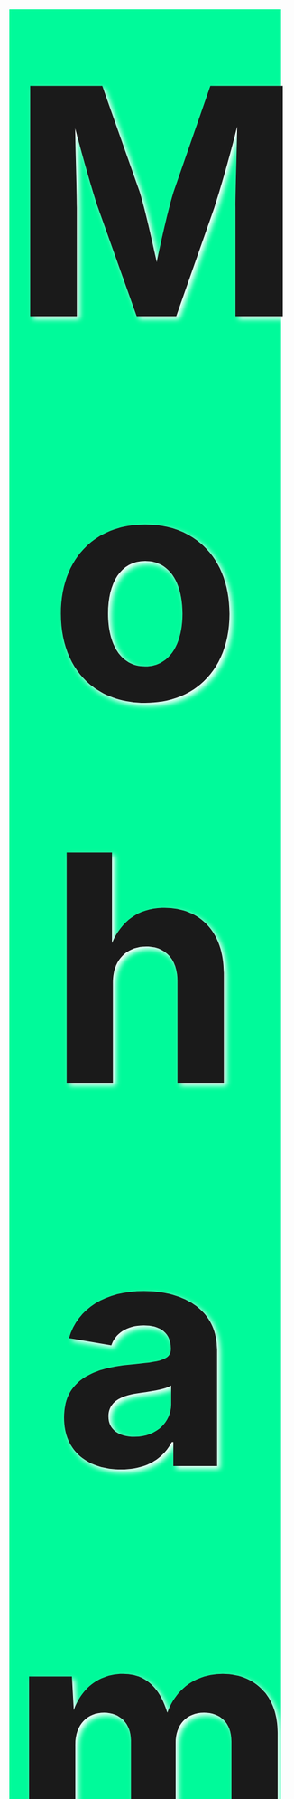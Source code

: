 <!DOCTYPE html>
<html lang="en">
<head>
    <meta charset="UTF-8">
    <meta name="viewport" content="width=device-width, initial-scale=1.0">
    <link rel="stylesheet" href="style.css">
    <title>Document</title>
</head>
  <style>
    .main{
            background-color: #00FA9A;
            margin: 11px;
            margin-bottom: 0%;
            text-align: center;
            text-shadow: 5px 5px 10px white;
            font-size: 7vh;
            } 
.sub{
            background-color: #00FA9A;
            box-shadow: 20px 20px 20px #98FB98;
            font-family: Georgia;
            padding: 25px 25px;
            margin: 11px;
            margin-top: 0%;
}
  </style>
<body>
    <div class="main">
        <h1>Mohammad Iqbal</h1>
        <img src="Allama_Iqbal.jpg" alt="poet">
    </div>
    <div class="sub">
        <p>☛ Sir Muhammad Iqbal (9 November 1877 – 21 April 1938) was a South Asian Islamic philosopher, poet and politician. <br>☛ His poetry is considered to be among the greatest of the 20th century, and his vision of a cultural and political ideal for the Muslims of British-ruled India[9] is widely regarded as having animated the impulse for the Pakistan Movement. <br>☛ He is commonly referred to by the honourific Allama (Persian: علامه, transl. "learned") and widely considered one of the most important and influential Muslim thinkers and Western religious philosophers of the 20th century. <br>☛ Born and raised in Sialkot, Punjab, Iqbal completed his BA and MA at the Government College in Lahore. <br>☛ He taught Arabic at the Oriental College in Lahore from 1899 until 1903, during which time he wrote prolifically. Notable among his Urdu poems from this period are "Parinde ki Faryad" (translated as "A Bird's Prayer"), an early contemplation on animal rights, and "Tarana-e-Hindi" (translated as "Anthem of India"), a patriotic poem—both composed for children. <br>☛ In 1905, he departed from India to pursue further education in Europe, first in England and later in Germany. In England, he earned a second BA at Trinity College, Cambridge, and subsequently qualified as a barrister at Lincoln's Inn. In Germany, he obtained a PhD in philosophy at the University of Munich, with his thesis focusing on "The Development of Metaphysics in Persia" in 1908. <br>☛ Upon his return to Lahore in 1908, Iqbal established a law practice but primarily focused on producing scholarly works on politics, economics, history, philosophy, and religion. <br>☛ He is most renowned for his poetic compositions, including "Asrar-e-Khudi," for which he was honored with a British knighthood upon its publication,[17] "Rumuz-e-Bekhudi," and "Bang-e-Dara." <br>☛ His literary works in the Persian language garnered him recognition in Iran, where he is commonly known as Eghbal-e Lahouri (Persian: اقبال لهوری), meaning "Iqbal of Lahore."</p>
    </div>
   
</body>
</html>
